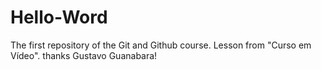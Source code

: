# Hello-Word
 The first repository of the Git and Github course.
 Lesson from "Curso em Vídeo".
 thanks Gustavo Guanabara!
